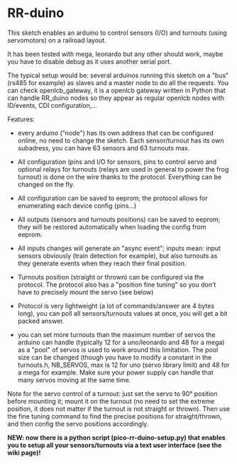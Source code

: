 # RR-duino

This sketch enables an arduino to control sensors (I/O) and turnouts (using servomotors) on a railroad layout.

It has been tested with mega, leonardo but any other should work, maybe you have to disable debug as it uses another serial port.

The typical setup would be: several arduinos running this sketch on a "bus" (rs485 for example) as slaves and a master node to do all the requests. You can check openlcb_gateway, it is a openlcb gateway written in Python that can handle RR_duino nodes so they appear as regular openlcb nodes with ID/events, CDI configuration,...

Features:

- every	arduino ("node") has its own address that can be configured online, no need to change the sketch. Each sensor/turnout has its own subadress, you can have 63 sensors and 63 turnouts max.

- All configuration (pins and I/O for sensors, pins to control servo and optional relays for turnouts (relays are used in general to power the frog turnout) is done on the wire thanks to the protocol. Everything can be changed on the fly.

- All configuration can be saved to eeprom; the protocol allows for enumerating each device config (pins...)

- All outputs (sensors and turnouts positions) can be saved to eeprom; they will be restored automatically when loading the config from eeprom.

- All inputs changes will generate an "async event"; inputs mean: input sensors obviously (train detection for example), but also turnouts as they generate events when they reach their final position.

- Turnouts position (straight or thrown) can be configured via the protocol. The protocol also has a "position fine tuning" so you don't have to precisely mount the servo (see below)

- Protocol is very lightweight (a lot of commands/answer are 4 bytes long), you can poll all sensors/turnouts values at once, you will get a bit packed answer.

- you can set more turnouts than the maximum number of servos the arduino can handle (typically 12 for a uno/leonardo and 48 for a mega) as a "pool" of servos is used to work around this limitation. The pool size can be changed (though you have to modify a constant in the turnouts.h, NB_SERVOS, max is 12 for uno (servo library limit) and 48 for a mega for example. Make sure your power supply can handle that many servos moving at the same time.

Note for the servo control of a turnout: just set the servo to 90° position before mounting it; mount it on the turnout (no need to set the extreme position, it does not matter if the turnout is not straight or thrown). Then use the fine tuning command to find the precise positions for straight/thrown, and then config the servo positions accordingly.

<b>NEW: now there is a python script (pico-rr-duino-setup.py) that enables you to setup all your sensors/turnouts via a text user interface (see the wiki page)!</b>

